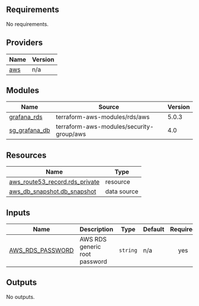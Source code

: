 <!-- BEGIN_TF_DOCS -->
## Requirements

No requirements.

## Providers

| Name | Version |
|------|---------|
| <a name="provider_aws"></a> [aws](#provider\_aws) | n/a |

## Modules

| Name | Source | Version |
|------|--------|---------|
| <a name="module_grafana_rds"></a> [grafana\_rds](#module\_grafana\_rds) | terraform-aws-modules/rds/aws | 5.0.3 |
| <a name="module_sg_grafana_db"></a> [sg\_grafana\_db](#module\_sg\_grafana\_db) | terraform-aws-modules/security-group/aws | 4.0 |

## Resources

| Name | Type |
|------|------|
| [aws_route53_record.rds_private](https://registry.terraform.io/providers/hashicorp/aws/latest/docs/resources/route53_record) | resource |
| [aws_db_snapshot.db_snapshot](https://registry.terraform.io/providers/hashicorp/aws/latest/docs/data-sources/db_snapshot) | data source |

## Inputs

| Name | Description | Type | Default | Required |
|------|-------------|------|---------|:--------:|
| <a name="input_AWS_RDS_PASSWORD"></a> [AWS\_RDS\_PASSWORD](#input\_AWS\_RDS\_PASSWORD) | AWS RDS generic root password | `string` | n/a | yes |

## Outputs

No outputs.
<!-- END_TF_DOCS -->